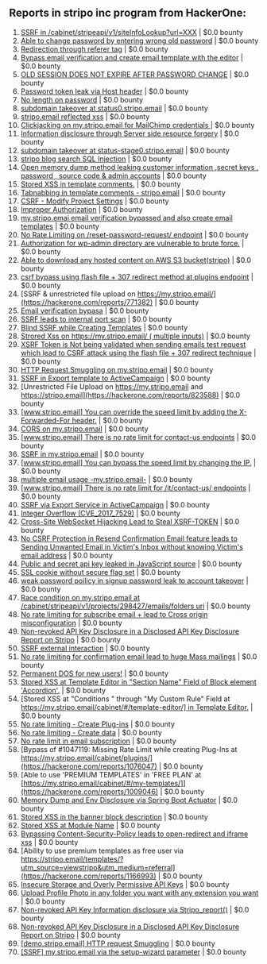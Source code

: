 ## Reports in stripo inc program from HackerOne:
1. [SSRF in /cabinet/stripeapi/v1/siteInfoLookup?url=XXX](https://hackerone.com/reports/738553) | $0.0 bounty
2. [Able to change password by entering wrong old password](https://hackerone.com/reports/738899) | $0.0 bounty
3. [Redirection through referer tag](https://hackerone.com/reports/737578) | $0.0 bounty
4. [Bypass email verification and create email template with the editor](https://hackerone.com/reports/737169) | $0.0 bounty
5. [OLD SESSION DOES NOT EXPIRE AFTER PASSWORD CHANGE](https://hackerone.com/reports/737039) | $0.0 bounty
6. [Password token leak via Host header](https://hackerone.com/reports/737042) | $0.0 bounty
7. [No length on password](https://hackerone.com/reports/738569) | $0.0 bounty
8. [subdomain takeover at status0.stripo.email](https://hackerone.com/reports/737695) | $0.0 bounty
9. [stripo.email reflected xss](https://hackerone.com/reports/714521) | $0.0 bounty
10. [Clickjacking on my.stripo.email for MailChimp credentials ](https://hackerone.com/reports/737625) | $0.0 bounty
11. [Information disclosure through Server side resource forgery](https://hackerone.com/reports/782979) | $0.0 bounty
12. [subdomain takeover at status-stage0.stripo.email](https://hackerone.com/reports/781614) | $0.0 bounty
13. [stripo blog search  SQL Injection](https://hackerone.com/reports/761382) | $0.0 bounty
14. [Open memory dump method leaking customer information ,secret keys , password , source code & admin accounts](https://hackerone.com/reports/783360) | $0.0 bounty
15. [Stored XSS in template comments.](https://hackerone.com/reports/759131) | $0.0 bounty
16. [Tabnabbing in template comments - stripo.email](https://hackerone.com/reports/759133) | $0.0 bounty
17. [CSRF - Modify Project Settings](https://hackerone.com/reports/766533) | $0.0 bounty
18. [Improper Authorization](https://hackerone.com/reports/751299) | $0.0 bounty
19. [my.stripo.emai email verification bypassed and also create email templates](https://hackerone.com/reports/765318) | $0.0 bounty
20. [No Rate Limiting on /reset-password-request/ endpoint](https://hackerone.com/reports/764122) | $0.0 bounty
21. [Authorization for wp-admin directory are vulnerable to brute force.](https://hackerone.com/reports/788420) | $0.0 bounty
22. [Able to download any hosted content on AWS S3 bucket(stripo)](https://hackerone.com/reports/739858) | $0.0 bounty
23. [csrf bypass using flash file + 307 redirect method at plugins endpoint](https://hackerone.com/reports/766205) | $0.0 bounty
24. [SSRF & unrestricted file upload on https://my.stripo.email/](https://hackerone.com/reports/771382) | $0.0 bounty
25. [Email verification bypasa](https://hackerone.com/reports/763458) | $0.0 bounty
26. [SSRF leads to internal port scan](https://hackerone.com/reports/764517) | $0.0 bounty
27. [Blind SSRF while Creating Templates](https://hackerone.com/reports/800909) | $0.0 bounty
28. [Strored Xss on https://my.stripo.email/ ( multiple inputs)](https://hackerone.com/reports/789418) | $0.0 bounty
29. [XSRF Token is Not being validated when sending emails test request which lead to CSRF attack using the flash file + 307 redirect technique](https://hackerone.com/reports/799867) | $0.0 bounty
30. [HTTP Request Smuggling on my.stripo.email](https://hackerone.com/reports/777651) | $0.0 bounty
31. [SSRF in Export template to ActiveCampaign](https://hackerone.com/reports/754025) | $0.0 bounty
32. [Unrestricted File Upload on https://my.stripo.email and https://stripo.email](https://hackerone.com/reports/823588) | $0.0 bounty
33. [[www.stripo.email] You can override the speed limit by adding the X-Forwarded-For header.](https://hackerone.com/reports/855013) | $0.0 bounty
34. [CORS on my.stripo.email](https://hackerone.com/reports/859688) | $0.0 bounty
35. [[www.stripo.email] There is no rate limit for contact-us endpoints](https://hackerone.com/reports/856305) | $0.0 bounty
36. [SSRF in my.stripo.email](https://hackerone.com/reports/852413) | $0.0 bounty
37. [[www.stripo.email] You can bypass the speed limit by changing the IP.](https://hackerone.com/reports/881186) | $0.0 bounty
38. [multiple email usage -my.stripo.email-](https://hackerone.com/reports/887167) | $0.0 bounty
39. [[www.stripo.email] There is no rate limit for /it/contact-us/ endpoints](https://hackerone.com/reports/856310) | $0.0 bounty
40. [SSRF via Export Service in  ActiveCampaign](https://hackerone.com/reports/847101) | $0.0 bounty
41. [Integer Overflow (CVE_2017_7529)](https://hackerone.com/reports/876257) | $0.0 bounty
42. [Cross-Site WebSocket Hijacking Lead to Steal XSRF-TOKEN](https://hackerone.com/reports/915541) | $0.0 bounty
43. [No CSRF Protection in Resend Confirmation Email feature leads to Sending Unwanted Email in Victim's Inbox without knowing Victim's email address](https://hackerone.com/reports/753386) | $0.0 bounty
44. [Public and secret api key leaked  in JavaScript source](https://hackerone.com/reports/983331) | $0.0 bounty
45. [ SSL cookie without secure flag set](https://hackerone.com/reports/738565) | $0.0 bounty
46. [weak password poilicy in signup password leak to account takeover](https://hackerone.com/reports/985367) | $0.0 bounty
47. [Race condition on my.stripo.email at /cabinet/stripeapi/v1/projects/298427/emails/folders uri](https://hackerone.com/reports/994051) | $0.0 bounty
48. [No rate limiting for subscribe email + lead to Cross origin misconfiguration](https://hackerone.com/reports/1029723) | $0.0 bounty
49. [Non-revoked API Key Disclosure in a Disclosed API Key Disclosure Report on Stripo](https://hackerone.com/reports/1047125) | $0.0 bounty
50. [SSRF external interaction](https://hackerone.com/reports/1023920) | $0.0 bounty
51. [No rate limiting for confirmation email lead to huge Mass mailings](https://hackerone.com/reports/1055503) | $0.0 bounty
52. [Permanent DOS for new users!](https://hackerone.com/reports/1057484) | $0.0 bounty
53. [Stored XSS at Template Editor in "Section Name"  Field of Block element 'Accordion'.](https://hackerone.com/reports/1025365) | $0.0 bounty
54. [Stored XSS at "Conditions "  through "My Custom Rule" Field at [https://my.stripo.email/cabinet/#/template-editor/] in Template Editor.](https://hackerone.com/reports/996371) | $0.0 bounty
55. [No rate limiting - Create Plug-ins](https://hackerone.com/reports/1047119) | $0.0 bounty
56. [No rate limiting - Create data](https://hackerone.com/reports/1047100) | $0.0 bounty
57. [No rate limit in email subscription](https://hackerone.com/reports/1047124) | $0.0 bounty
58. [Bypass of #1047119: Missing Rate Limit while creating Plug-Ins at https://my.stripo.email/cabinet/plugins/](https://hackerone.com/reports/1076047) | $0.0 bounty
59. [Able to use 'PREMIUM TEMPLATES' in 'FREE PLAN' at [https://my.stripo.email/cabinet/#/my-templates/]](https://hackerone.com/reports/1009046) | $0.0 bounty
60. [Memory Dump and Env Disclosure via Spring Boot Actuator](https://hackerone.com/reports/1019367) | $0.0 bounty
61. [Stored XSS in the banner block description](https://hackerone.com/reports/1065964) | $0.0 bounty
62. [Stored XSS at Module Name](https://hackerone.com/reports/1126433) | $0.0 bounty
63. [Bypassing Content-Security-Policy leads to open-redirect and iframe xss](https://hackerone.com/reports/1166766) | $0.0 bounty
64. [Ability to use premium templates as free user via https://stripo.email/templates/?utm_source=viewstripo&utm_medium=referral](https://hackerone.com/reports/1166993) | $0.0 bounty
65. [Insecure Storage and Overly Permissive API Keys](https://hackerone.com/reports/1283575) | $0.0 bounty
66. [Upload Profile Photo in any folder you want with any extension you want](https://hackerone.com/reports/753375) | $0.0 bounty
67. [Non-revoked API Key Information disclosure via Stripo_report()](https://hackerone.com/reports/1613714) | $0.0 bounty
68. [Non-revoked API Key Disclosure in a Disclosed API Key Disclosure Report on Stripo](https://hackerone.com/reports/1709815) | $0.0 bounty
69. [[demo.stripo.email] HTTP request Smuggling](https://hackerone.com/reports/1631228) | $0.0 bounty
70. [[SSRF] my.stripo.email via the setup-wizard parameter](https://hackerone.com/reports/1622432) | $0.0 bounty